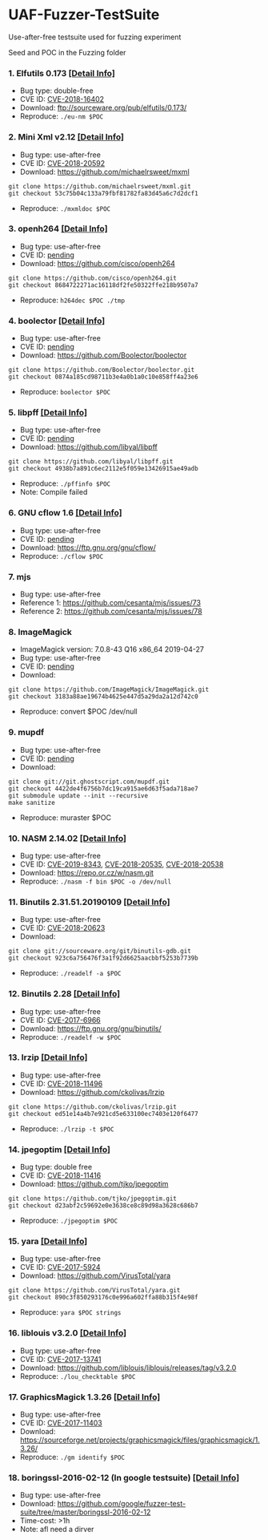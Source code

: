 # UAF-Fuzzer-TestSuite

Use-after-free testsuite used for fuzzing experiment

Seed and POC in the Fuzzing folder

### 1. Elfutils 0.173 [[Detail Info]](./elfutils-0.173/Fuzzing/README.md)
- Bug type: double-free
- CVE ID: [CVE-2018-16402](https://cve.mitre.org/cgi-bin/cvename.cgi?name=CVE-2018-16402)
- Download: ftp://sourceware.org/pub/elfutils/0.173/
- Reproduce: `./eu-nm $POC`


### 2. Mini Xml v2.12 [[Detail Info]](./mxml/Fuzzing/README.md)
- Bug type: use-after-free
- CVE ID: [CVE-2018-20592](https://cve.mitre.org/cgi-bin/cvename.cgi?name=CVE-2018-20592)
- Download: https://github.com/michaelrsweet/mxml
```
git clone https://github.com/michaelrsweet/mxml.git
git checkout 53c75b04c133a79fbf81782fa83d45a6c7d2dcf1
```
- Reproduce: `./mxmldoc $POC`


### 3. openh264 [[Detail Info]](./openh264/Fuzzing/README.md)
- Bug type: use-after-free
- CVE ID: [pending](https://github.com/cisco/openh264/issues/3108)
- Download: https://github.com/cisco/openh264
```
git clone https://github.com/cisco/openh264.git
git checkout 8684722271ac16118df2fe50322ffe218b9507a7
```
- Reproduce: `h264dec $POC ./tmp`


### 4. boolector [[Detail Info]](./boolector/Fuzzing/README.md)
- Bug type: use-after-free
- CVE ID: [pending](https://github.com/Boolector/boolector/issues/41)
- Download: https://github.com/Boolector/boolector
```
git clone https://github.com/Boolector/boolector.git
git checkout 0874a185cd98711b3e4a0b1a0c10e858ff4a23e6
```
- Reproduce: `boolector $POC`


### 5. libpff [[Detail Info]](./libpff/Fuzzing/README.md)
- Bug type: use-after-free
- CVE ID: [pending](https://github.com/libyal/libpff/issues/61)
- Download: https://github.com/libyal/libpff
```
git clone https://github.com/libyal/libpff.git
git checkout 4938b7a891c6ec2112e5f059e13426915ae49adb
```
- Reproduce: ```./pffinfo $POC```
- Note: Compile failed

### 6. GNU cflow 1.6 [[Detail Info]](./cflow-1.6/Fuzzing/README.md)
- Bug type: use-after-free
- CVE ID: [pending](http://lists.gnu.org/archive/html/bug-cflow/2019-04/msg00001.html)
- Download: https://ftp.gnu.org/gnu/cflow/
- Reproduce: `./cflow $POC`


### 7. mjs
- Bug type: use-after-free
- Reference 1: https://github.com/cesanta/mjs/issues/73
- Reference 2: https://github.com/cesanta/mjs/issues/78


### 8. ImageMagick
- ImageMagick version: 7.0.8-43 Q16 x86_64 2019-04-27 
- Bug type: use-after-free
- CVE ID: [pending](https://github.com/ImageMagick/ImageMagick/issues/1554)
- Download:
```
git clone https://github.com/ImageMagick/ImageMagick.git
git checkout 3183a88ae19674b4625e447d5a29da2a12d742c0
```
- Reproduce: convert $POC /dev/null

### 9. mupdf
- Bug type: use-after-free
- CVE ID: [pending](https://bugs.ghostscript.com/show_bug.cgi?id=701018)
- Download:
```
git clone git://git.ghostscript.com/mupdf.git
git checkout 4422de4f6756b7dc19ca915ae6d63f5ada718ae7
git submodule update --init --recursive
make sanitize
```
- Reproduce: muraster $POC


### 10. NASM 2.14.02 [[Detail Info]](./nasm/Fuzzing/README.md)
- Bug type: use-after-free
- CVE ID: [CVE-2019-8343](https://cve.mitre.org/cgi-bin/cvename.cgi?name=CVE-2019-8343), [CVE-2018-20535](https://cve.mitre.org/cgi-bin/cvename.cgi?name=CVE-2018-20535), [CVE-2018-20538](https://cve.mitre.org/cgi-bin/cvename.cgi?name=CVE-2018-20538)
- Download: https://repo.or.cz/w/nasm.git
- Reproduce: `./nasm -f bin $POC -o /dev/null`


### 11. Binutils 2.31.51.20190109 [[Detail Info]](./binutils-2.31.51/Fuzzing/README.md)
- Bug type: use-after-free
- CVE ID: [CVE-2018-20623](https://cve.mitre.org/cgi-bin/cvename.cgi?name=CVE-2018-20623)
- Download: 
```
git clone git://sourceware.org/git/binutils-gdb.git
git checkout 923c6a756476f3a1f92d6625aacbbf5253b7739b
```
- Reproduce: `./readelf -a $POC`


### 12. Binutils 2.28 [[Detail Info]](./binutils-2.28/Fuzzing/README.md)
- Bug type: use-after-free
- CVE ID: [CVE-2017-6966](https://cve.mitre.org/cgi-bin/cvename.cgi?name=CVE-2017-6966)
- Download: https://ftp.gnu.org/gnu/binutils/
- Reproduce: `./readelf -w $POC`


### 13. lrzip [[Detail Info]](./lrzip/Fuzzing/README.md)
- Bug type: use-after-free
- CVE ID: [CVE-2018-11496](https://cve.mitre.org/cgi-bin/cvename.cgi?name=CVE-2018-11496)
- Download: https://github.com/ckolivas/lrzip
```
git clone https://github.com/ckolivas/lrzip.git
git checkout ed51e14a4b7e921cd5e633100ec7403e120f6477
```
- Reproduce: `./lrzip -t $POC`


### 14. jpegoptim [[Detail Info]](./jpegoptim/Fuzzing/README.md)
- Bug type: double free
- CVE ID: [CVE-2018-11416](https://cve.mitre.org/cgi-bin/cvename.cgi?name=CVE-2018-11416)
- Download: https://github.com/tjko/jpegoptim
```
git clone https://github.com/tjko/jpegoptim.git
git checkout d23abf2c59692e0e3638ce8c89d98a3628c686b7
```
- Reproduce: `./jpegoptim $POC`


### 15. yara [[Detail Info]](./yara/Fuzzing/README.md)
- Bug type: use-after-free
- CVE ID: [CVE-2017-5924](https://cve.mitre.org/cgi-bin/cvename.cgi?name=CVE-2017-5924)
- Download: https://github.com/VirusTotal/yara
```
git clone https://github.com/VirusTotal/yara.git
git checkout 890c3f850293176c0e996a602ffa88b315f4e98f
```
- Reproduce: `yara $POC strings`


### 16. liblouis v3.2.0 [[Detail Info]](./liblouis-3.2.0/Fuzzing/README.md)
- Bug type: use-after-free
- CVE ID: [CVE-2017-13741](https://cve.mitre.org/cgi-bin/cvename.cgi?name=CVE-2017-13741)
- Download: https://github.com/liblouis/liblouis/releases/tag/v3.2.0
- Reproduce: `./lou_checktable $POC`


### 17. GraphicsMagick 1.3.26 [[Detail Info]](./GraphicsMagick-1.3.26/Fuzzing/README.md)
- Bug type: use-after-free
- CVE ID: [CVE-2017-11403](https://cve.mitre.org/cgi-bin/cvename.cgi?name=CVE-2017-11403)
- Download: https://sourceforge.net/projects/graphicsmagick/files/graphicsmagick/1.3.26/
- Reproduce: `./gm identify $POC`


### 18. boringssl-2016-02-12 (In google testsuite) [[Detail Info]](./boringssl-2016-02-12/Fuzzing/README.md)
- Bug type: use-after-free
- Download: https://github.com/google/fuzzer-test-suite/tree/master/boringssl-2016-02-12
- Time-cost: >1h
- Note: afl need a dirver
